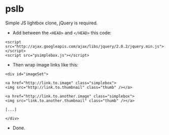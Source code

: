 pslb
====

Simple JS lightbox clone, jQuery is required.

* Add between the ```<HEAD>``` and ```</HEAD>``` this code:

```
<script src="http://ajax.googleapis.com/ajax/libs/jquery/2.0.2/jquery.min.js"></script>
<script src="psimplebox.js"></script>
```

* Then wrap image links like this:

```
<div id="imageSet">

<a href="http://link.to.image" class="simplebox">    
<img src="http://link.to.thumbnail" class="thumb" /></a>
    
<a href="http://link.to.another.image" class="simplebox">    
<img src="link.to.another.thumbnail" class="thumb" /></a>

[...]

</div>
```
* Done.
